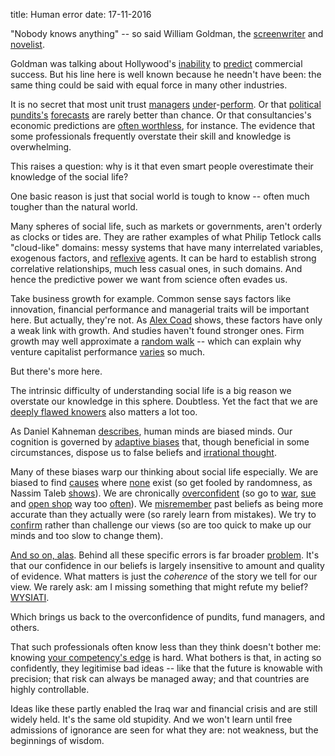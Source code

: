 title: Human error
date: 17-11-2016

"Nobody knows anything" -- so said William Goldman, the [screenwriter](https://www.amazon.com/exec/obidos/ASIN/0446391174/thebigpictu09-20) and [novelist](https://en.wikipedia.org/wiki/William_Goldman).

Goldman was talking about Hollywood's [inability](https://www.economist.com/news/business/21591881-business-tinseltown-unpredictable-it-was-30-years-ago-even-now-nobody-knows) to [predict](https://www.amazon.co.uk/Hollywood-Economics-Uncertainty-Routledge-Contemporary/dp/0415312612) commercial success. But his line here is well known because he needn't have been: the same thing could be said with equal force in many other industries.

It is no secret that most unit trust [managers](https://www.bloomberg.com/view/articles/2014-05-21/hedge-funds-won-t-make-you-rich) [under](https://www.investorschronicle.co.uk/2015/11/24/comment/chris-dillow/another-mis-selling-scandal-zfwU3Ro1QD674rqOTnZlRP/article.html)-[perform](https://www.vanguard.co.uk/documents/adv/literature/case-for-index-fund-investing-uk-adviser-brief.pdf). Or that [political](https://repository.upenn.edu/cgi/viewcontent.cgi?article=1056&context=marketing_papers) [pundits's](https://www.newyorker.com/magazine/2005/12/05/everybodys-an-expert) [forecasts](https://www.project-syndicate.org/commentary/how-accurate-are-your-pet-pundits?barrier=true)[](https://www.newyorker.com/magazine/2005/12/05/everybodys-an-expert) are rarely better than chance. Or that consultancies's economic predictions are [often worthless](https://ritholtz.com/2016/04/161250/), for instance. The evidence that some professionals frequently overstate their skill and knowledge is overwhelming.

This raises a question: why is it that even smart people overestimate their knowledge of the social life?

One basic reason is just that social world is tough to know -- often much tougher than the natural world.

Many spheres of social life, such as markets or governments, aren't orderly as clocks or tides are. They are rather examples of what Philip Tetlock calls "cloud-like" domains: messy systems that have many interrelated variables, exogenous factors, and [reflexive](https://en.wikipedia.org/wiki/Positive_feedback#In_psychology) agents. It can be hard to establish strong correlative relationships, much less casual ones, in such domains. And hence the predictive power we want from science often evades us.

Take business growth for example. Common sense says factors like innovation, financial performance and managerial traits will be important here. But actually, they're not. As [Alex Coad](ftp://papers.econ.mpg.de/evo/discussionpapers/2007-03.pdf) shows, these factors have only a weak link with growth. And studies haven't found stronger ones. Firm growth may well approximate a [random walk](https://en.wikipedia.org/wiki/Random_walk) -- which can explain why venture capitalist performance [varies](https://www.trustnet.com/venture-capital-trusts/price-performance?univ=VCT&Pf_sortedColumn=NP60M,UnitNameFull&Pf_sortedDirection=DESC) so much.

But there's more here.

The intrinsic difficulty of understanding social life is a big reason we overstate our knowledge in this sphere. Doubtless. Yet the fact that we are [deeply flawed knowers](https://en.wikipedia.org/wiki/Bounded_rationality) also matters a lot too.

As Daniel Kahneman [describes](https://www2.econ.iastate.edu/tesfatsi/JudgementAndChoice.MappingBoundedRationality.DKahneman2003.pdf), human minds are biased minds. Our cognition is governed by [adaptive biases](https://en.wikipedia.org/wiki/Adaptive_bias) that, though beneficial in some circumstances, dispose us to false beliefs and [irrational thought](https://en.wikipedia.org/wiki/List_of_cognitive_biases).

Many of these biases warp our thinking about social life especially. We are biased to find [causes](https://en.wikipedia.org/wiki/Magical_thinking) where [none](https://en.wikipedia.org/wiki/Illusion_of_control) exist (so get fooled by randomness, as Nassim Taleb [shows](https://en.wikipedia.org/wiki/Fooled_by_Randomness)). We are chronically [overconfident](https://en.wikipedia.org/wiki/Overconfidence_effect) (so go to [war](https://www.hup.harvard.edu/catalog.php?isbn=9780674015760), [sue](https://healy.econ.ohio-state.edu/papers/Moore_Healy-TroubleWithOverconfidence_WP.pdf) and [open shop](https://www.nesta.org.uk/sites/default/files/optimism_and_entrepreneurship_-_a_double-edged_sword.pdf) way too [often](https://www.jstor.org/stable/116990?seq=1#page_scan_tab_contents)). We [misremember](https://en.wikipedia.org/wiki/Hindsight_bias) past beliefs as being more accurate than they actually were (so rarely learn from mistakes). We try to [confirm](https://en.wikipedia.org/wiki/Confirmation_bias) rather than challenge our views (so are too quick to make up our minds and too slow to change them).

[And so on, alas](https://en.wikipedia.org/wiki/List_of_cognitive_biases). Behind all these specific errors is far broader [problem](https://medium.com/@davisdulin/defining-confidence-by-coherence-b8c1171b8197#.ybqbq9fg9). It's that our confidence in our beliefs is largely insensitive to amount and quality of evidence. What matters is just the *coherence* of the story we tell for our view. We rarely ask: am I missing something that might refute my belief? [WYSIATI](https://www.apa.org/monitor/2012/02/conclusions.aspx).

Which brings us back to the overconfidence of pundits, fund managers, and others.

That such professionals often know less than they think doesn't bother me: knowing [your competency's edge](https://www.farnamstreetblog.com/2013/12/mental-model-circle-of-competence/) is hard. What bothers is that, in acting so confidently, they legitimise bad ideas -- like that the future is knowable with precision; that risk can always be managed away; and that countries are highly controllable.

Ideas like these partly enabled the Iraq war and financial crisis and are still widely held. It's the same old stupidity. And we won't learn until free admissions of ignorance are seen for what they are: not weakness, but the beginnings of wisdom.
